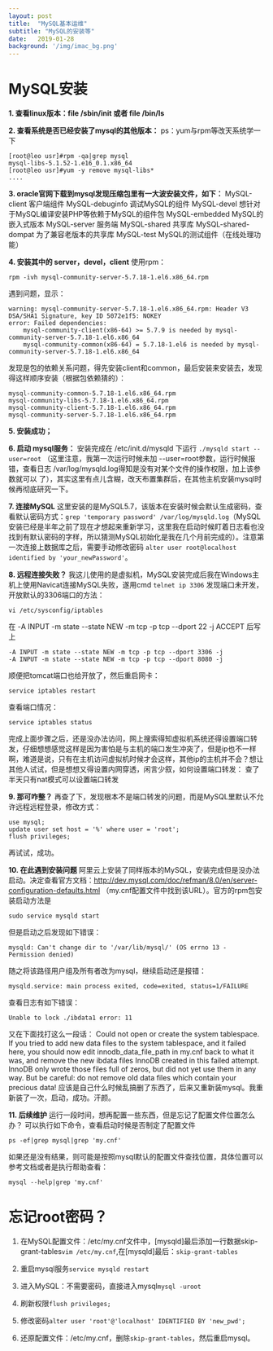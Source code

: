 ```yaml
---
layout: post
title:  "MySQL基本运维"
subtitle: "MySQL的安装等"
date:   2019-01-28
background: '/img/imac_bg.png'
---
```

# MySQL安装
**1. 查看linux版本：file /sbin/init 或者 file /bin/ls**

**2. 查看系统是否已经安装了mysql的其他版本：**
 ps：yum与rpm等改天系统学一下
```
[root@leo usr]#rpm -qa|grep mysql
mysql-libs-5.1.52-1.e16_0.1.x86_64
[root@leo usr]#yum -y remove mysql-libs*
....
```

**3. oracle官网下载到mysql发现压缩包里有一大波安装文件，如下：**
 MySQL-client         客户端组件
 MySQL-debuginfo      调试MySQL的组件
 MySQL-devel          想针对于MySQL编译安装PHP等依赖于MySQL的组件包
 MySQL-embedded       MySQL的嵌入式版本
 MySQL-server         服务端
 MySQL-shared         共享库
 MySQL-shared-dompat  为了兼容老版本的共享库
 MySQL-test           MySQL的测试组件（在线处理功能）

**4. 安装其中的 server，devel，client**
使用rpm：
```
rpm -ivh mysql-community-server-5.7.18-1.el6.x86_64.rpm
```
遇到问题，显示：

```
warning: mysql-community-server-5.7.18-1.el6.x86_64.rpm: Header V3 DSA/SHA1 Signature, key ID 5072e1f5: NOKEY
error: Failed dependencies:
	mysql-community-client(x86-64) >= 5.7.9 is needed by mysql-community-server-5.7.18-1.el6.x86_64
	mysql-community-common(x86-64) = 5.7.18-1.el6 is needed by mysql-community-server-5.7.18-1.el6.x86_64
```
发现是包的依赖关系问题，得先安装client和common，最后安装来安装去，发现得这样顺序安装（根据包依赖猜的）：

```
mysql-community-common-5.7.18-1.el6.x86_64.rpm
mysql-community-libs-5.7.18-1.el6.x86_64.rpm
mysql-community-client-5.7.18-1.el6.x86_64.rpm
mysql-community-server-5.7.18-1.el6.x86_64.rpm
```

**5. 安装成功；**

**6. 启动 mysql服务：**
  安装完成在 /etc/init.d/mysqld 下运行 `./mysqld start --user=root`
  （这里注意，我第一次运行时候未加 --user=root参数，运行时候报错，查看日志 /var/log/mysqld.log得知是没有对某个文件的操作权限，加上该参数就可以 了），其实这里有点儿含糊，改天布置集群后，在其他主机安装mysql时候再彻底研究一下。

**7. 连接MySQL**
这里安装的是MySQL5.7，该版本在安装时候会默认生成密码，查看默认密码方式：`grep 'temporary password' /var/log/mysqld.log`（MySQL安装已经是半年之前了现在才想起来重新学习，这里我在启动时候盯着日志看也没找到有默认密码的字样，所以猜测MySQL初始化是我在几个月前完成的）。注意第一次连接上数据库之后，需要手动修改密码 `alter user root@localhost identified by 'your_newPassword'`。

**8. 远程连接失败？**
我这儿使用的是虚拟机，MySQL安装完成后我在Windows主机上使用Navicat连接MySQL失败，遂用cmd `telnet ip 3306`  发现端口未开发，开放默认的3306端口的方法：
```
vi /etc/sysconfig/iptables
```

在 -A INPUT -m state --state NEW -m tcp -p tcp --dport 22 -j ACCEPT 后写上

```
-A INPUT -m state --state NEW -m tcp -p tcp --dport 3306 -j
-A INPUT -m state --state NEW -m tcp -p tcp --dport 8080 -j
```
顺便把tomcat端口也给开放了，然后重启网卡：

```
service iptables restart
```
查看端口情况：

```
service iptables status
```
完成上面步骤之后，还是没办法访问，网上搜索得知虚拟机系统还得设置端口转发，仔细想想感觉这样是因为害怕是与主机的端口发生冲突了，但是ip也不一样啊，难道是说，只有在主机访问虚拟机时候才会这样，其他ip的主机并不会？想让其他人试试，但是想想又得设置内网穿透，闲言少叙，如何设置端口转发：
查了半天只有nat模式可以设置端口转发

**9. 那可咋整？**
   再查了下，发现根本不是端口转发的问题，而是MySQL里默认不允许远程远程登录，修改方式：
```
use mysql;
update user set host = '%' where user = 'root';
flush privileges;
```
再试试，成功。

**10. 在此遇到安装问题**
阿里云上安装了同样版本的MySQL，安装完成但是没办法启动。决定查看官方文档：http://dev.mysql.com/doc/refman/8.0/en/server-configuration-defaults.html （my.cnf配置文件中找到该URL）。官方的rpm包安装启动方法是

```
sudo service mysqld start
```

但是启动之后发现如下错误：

```
mysqld: Can't change dir to '/var/lib/mysql/' (OS errno 13 - Permission denied)
```
随之将该路径用户组及所有者改为mysql，继续启动还是报错：

```
mysqld.service: main process exited, code=exited, status=1/FAILURE
```
查看日志有如下错误：

```
Unable to lock ./ibdata1 error: 11
```
又在下面找打这么一段话：
Could not open or create the system tablespace. If you tried to add new data files to the system tablespace, and it failed here, you should now edit innodb_data_file_path in my.cnf back to what it was, and remove the new ibdata files InnoDB created in this failed attempt. InnoDB only wrote those files full of zeros, but did not yet use them in any way. But be careful: do not remove old data files which contain your precious data!
应该是自己什么时候乱搞删了东西了，后来又重新装mysql。我重新装了一次，启动，成功。汗颜。

**11. 后续维护**
      运行一段时间，想再配置一些东西，但是忘记了配置文件位置怎么办？
      可以执行如下命令，查看启动时候是否制定了配置文件
```  
ps -ef|grep mysql|grep 'my.cnf'
```
如果还是没有结果，则可能是按照mysql默认的配置文件查找位置，具体位置可以参考文档或者是执行帮助查看：
```
mysql --help|grep 'my.cnf'
```

# 忘记root密码？

1. 在MySQL配置文件：/etc/my.cnf文件中，[mysqld]最后添加一行数据skip-grant-tables```vim /etc/my.cnf```,在[mysqld]最后：```skip-grant-tables```

2. 重启mysql服务```service mysqld restart```


3. 进入MySQL：不需要密码，直接进入mysql```mysql -uroot```

4. 刷新权限```flush privileges;```

5. 修改密码```alter user 'root'@'localhost' IDENTIFIED BY 'new_pwd';```

6. 还原配置文件：/etc/my.cnf，删除```skip-grant-tables```，然后重启mysql。
